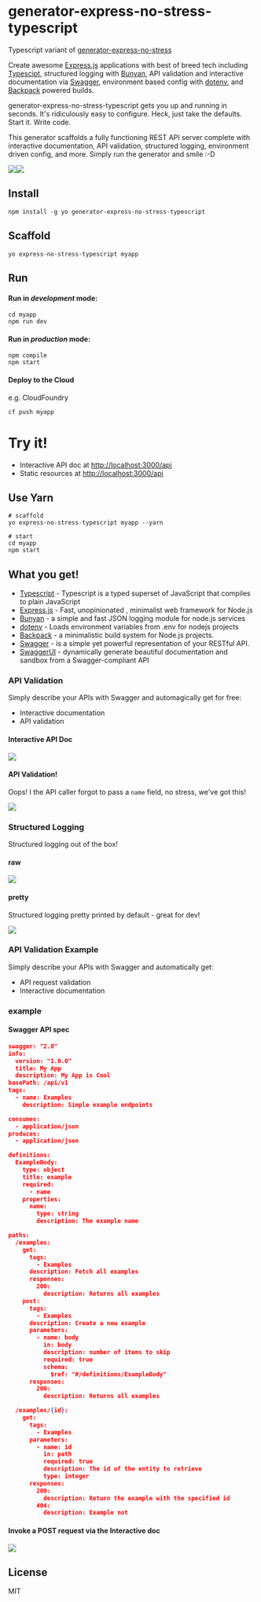 # generator-express-no-stress-typescript

Typescript variant of [generator-express-no-stress](https://github.com/cdimascio/generator-express-no-stress)

Create awesome [Express.js](www.expressjs.com) applications with best of breed tech including [Typescipt](https://www.typescriptlang.org/), structured logging with [Bunyan](https://github.com/trentm/node-bunyan), API validation and interactive documentation via [Swagger](http://swagger.io/), environment based config with [dotenv](https://github.com/motdotla/dotenv), and [Backpack](https://github.com/palmerhq/backpack) powered builds. 

generator-express-no-stress-typescript gets you up and running in seconds. It's ridiculously easy to configure. Heck, just take the defaults. Start it. Write code.

This generator scaffolds a fully functioning REST API server complete with interactive documentation, API validation, structured logging, environment driven config, and more. Simply run the generator and smile :-D

![](https://github.com/cdimascio/generator-express-no-stress-typescript/raw/master/assets/typescript.png)![](https://github.com/cdimascio/generator-express-no-stress-typescript/raw/master/assets/swagger_node.jpeg)

## Install

`npm install -g yo generator-express-no-stress-typescript`

## Scaffold

`yo express-no-stress-typescript myapp`

## Run
#### Run in *development* mode:

```
cd myapp
npm run dev
```

#### Run in *production* mode:

```
npm compile
npm start
```

#### Deploy to the Cloud
e.g. CloudFoundry

```
cf push myapp
```
# Try it!

- Interactive API doc at [http://localhost:3000/api](http://localhost:3000/api)
- Static resources at [http://localhost:3000/api](http://localhost:3000/api)

## Use Yarn

```
# scaffold
yo express-no-stress-typescript myapp --yarn 

# start
cd myapp
npm start
```


## What you get!

- [Typescript](https://www.typescriptlang.org/) - Typescript is a typed superset of JavaScript that compiles to plain JavaScript 
- [Express.js](www.expressjs.com) - Fast, unopinionated
, minimalist web framework for Node.js
- [Bunyan](https://github.com/trentm/node-bunyan) - a simple and fast JSON logging module for node.js services
- [dotenv](https://github.com/motdotla/dotenv) - Loads environment variables from .env for nodejs projects
- [Backpack](https://github.com/palmerhq/backpack) -  a minimalistic build system for Node.js projects.
- [Swagger](http://swagger.io/) - is a simple yet powerful representation of your RESTful API.
- [SwaggerUI](http://swagger.io/) - dynamically generate beautiful documentation and sandbox from a Swagger-compliant API


### API Validation

Simply describe your APIs with Swagger and automagically get for free:
- Interactive documentation
- API validation

#### Interactive API Doc
![](https://github.com/cdimascio/generator-express-no-stress-typescript/raw/master/assets/interactive-doc1.png)


#### API Validation!
Oops! I the API caller forgot to pass a `name` field, no stress, we've got this!

![](https://github.com/cdimascio/generator-express-no-stress-typescript/raw/master/assets/api-validation.png)


### Structured Logging

Structured logging out of the box! 

#### raw

![](https://github.com/cdimascio/generator-express-no-stress-typescript/raw/master/assets/logging-raw.png)

#### pretty

Structured logging pretty printed by default - great for dev!

![](https://github.com/cdimascio/generator-express-no-stress-typescript/raw/master/assets/logging-pretty.png)

### API Validation Example

Simply describe your APIs with Swagger and automatically get:
- API request validation
- Interactive documentation

### example

#### Swagger API spec

```json
swagger: "2.0"
info:
  version: "1.0.0"
  title: My App
  description: My App is Cool
basePath: /api/v1
tags:
  - name: Examples
    description: Simple example endpoints

consumes:
  - application/json
produces:
  - application/json

definitions:
  ExampleBody:
    type: object
    title: example
    required:
      - name
    properties:
      name:
        type: string
        description: The example name

paths:
  /examples:
    get:
      tags:
        - Examples
      description: Fetch all examples
      responses:
        200:
          description: Returns all examples
    post:
      tags:
        - Examples
      description: Create a new example
      parameters:
        - name: body
          in: body
          description: number of items to skip
          required: true
          schema: 
            $ref: "#/definitions/ExampleBody"
      responses:
        200:
          description: Returns all examples

  /examples/{id}:
    get:
      tags:
        - Examples
      parameters:
        - name: id
          in: path
          required: true
          description: The id of the entity to retrieve
          type: integer
      responses:
        200:
          description: Return the example with the specified id
        404:
          description: Example not 

```

#### Invoke a POST request via the Interactive doc

![](https://github.com/cdimascio/generator-express-no-stress-typescript/raw/master/assets/interactive-doc.png)



## License

MIT